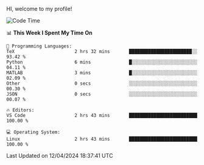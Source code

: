HI, welcome to my profile!
<!--START_SECTION:waka-->
![Code Time](http://img.shields.io/badge/Code%20Time-1%2C847%20hrs%2057%20mins-blue)

📊 **This Week I Spent My Time On** 

```text
💬 Programming Languages: 
TeX                      2 hrs 32 mins       ███████████████████████░░   93.42 % 
Python                   6 mins              █░░░░░░░░░░░░░░░░░░░░░░░░   04.11 % 
MATLAB                   3 mins              █░░░░░░░░░░░░░░░░░░░░░░░░   02.09 % 
Other                    0 secs              ░░░░░░░░░░░░░░░░░░░░░░░░░   00.30 % 
JSON                     0 secs              ░░░░░░░░░░░░░░░░░░░░░░░░░   00.07 % 

🔥 Editors: 
VS Code                  2 hrs 43 mins       █████████████████████████   100.00 % 

💻 Operating System: 
Linux                    2 hrs 43 mins       █████████████████████████   100.00 % 
```


 Last Updated on 12/04/2024 18:37:41 UTC
<!--END_SECTION:waka-->
